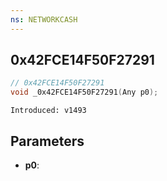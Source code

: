 ```yaml
---
ns: NETWORKCASH
---
```

## 0x42FCE14F50F27291

```c
// 0x42FCE14F50F27291
void _0x42FCE14F50F27291(Any p0);
```

```
Introduced: v1493
```

## Parameters
* **p0**:

